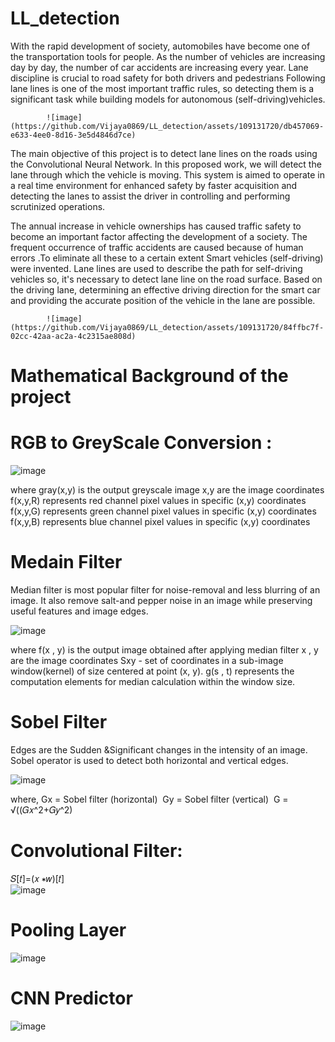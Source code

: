 # LL_detection

With the rapid development of society, automobiles have become one of the transportation tools for people. As the number of vehicles are increasing day by day, the number of car accidents are increasing every year. Lane discipline is crucial to road safety for both drivers and pedestrians Following lane lines is one of the most important traffic rules, so detecting them is a significant task while building models for autonomous (self-driving)vehicles.

			![image](https://github.com/Vijaya0869/LL_detection/assets/109131720/db457069-e633-4ee0-8d16-3e5d4846d7ce)

The main objective of this project is to detect lane lines on the roads using the Convolutional Neural Network. In this proposed work, we will detect the lane through which the vehicle is moving. This system is aimed to operate in a real time environment for enhanced safety by faster acquisition and detecting the lanes to assist the driver in controlling and performing scrutinized operations.

The annual increase in vehicle ownerships has caused traffic safety to become an important factor affecting the development of a society. The frequent occurrence of traffic accidents are caused because of human errors .To eliminate all these to a certain extent Smart vehicles (self-driving) were invented.
Lane lines are used to describe the path for self-driving vehicles so, it's necessary to detect lane line on the road surface. Based on the driving lane, determining an effective driving direction for the smart car and providing the accurate position of the vehicle in the lane are possible.

			![image](https://github.com/Vijaya0869/LL_detection/assets/109131720/84ffbc7f-02cc-42aa-ac2a-4c2315ae808d)


# Mathematical Background of the project

# RGB to GreyScale Conversion :

![image](https://github.com/Vijaya0869/LL_detection/assets/109131720/05241413-2688-473b-80bf-1794afef97ae)

where  gray(x,y) is the output greyscale image
              x,y are the image coordinates
              f(x,y,R) represents red channel pixel values in specific (x,y) coordinates
              f(x,y,G) represents green channel pixel values in specific (x,y) coordinates
              f(x,y,B) represents blue channel pixel values in specific (x,y) coordinates

# Medain Filter

Median filter is most popular filter for noise-removal and less blurring of an image.
It also remove salt-and pepper noise in an image while preserving useful features and image edges.

![image](https://github.com/Vijaya0869/LL_detection/assets/109131720/cf63f93a-f50f-43a9-91ca-109f7c910d59)

where f(x , y) is the output image obtained after applying median filter 
      x , y are the image coordinates 
      Sxy - set of coordinates in a sub-image window(kernel) of size centered at point (x, y).
	    g(s , t)  represents the computation elements for median calculation within the window size.

# Sobel Filter

Edges are the Sudden &Significant changes in the intensity of an image. Sobel operator  is used to detect both horizontal and vertical edges.

![image](https://github.com/Vijaya0869/LL_detection/assets/109131720/d1ed14b7-346f-4ba1-966e-9a9659c90c0d)

where, Gx = Sobel filter (horizontal)  
       Gy = Sobel filter (vertical) 
       G = √((𝐺𝑥^2+𝐺𝑦^2)
       

# Convolutional Filter:

𝑆[𝑡]=(𝑥 ∗𝑤)[𝑡]  
![image](https://github.com/Vijaya0869/LL_detection/assets/109131720/39345527-04a2-42fd-98df-b5931e074c00)

# Pooling Layer

![image](https://github.com/Vijaya0869/LL_detection/assets/109131720/c4d4d053-3705-4836-b55a-463529991c1e)

# CNN Predictor

![image](https://github.com/Vijaya0869/LL_detection/assets/109131720/d4f624db-559e-40ce-a5c9-dc0c7a5983a0)











